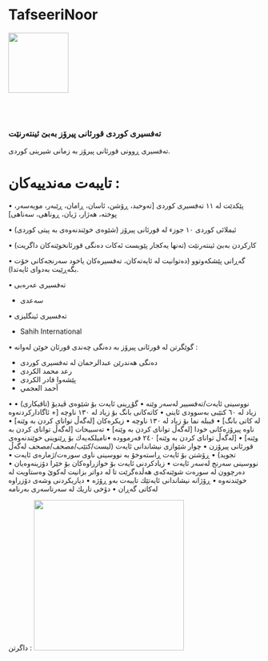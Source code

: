 # TafseeriNoor


<a href="https://play.google.com/store/apps/details?id=com.dev.hazhanjalal.tafseerinoor">
<img width="120" src="https://lh3.googleusercontent.com/IiXPDwM-w2y40d4s2dUsZUCSSGP-YNAPPAboL4IA0Wi3KGNtuqqaxgBK-kaO77_rmwY=s180-rw">
</a>

<br> <br> 

### تەفسیری كوردی قورئانی پیرۆز بەبێ ئینتەرنێت

تەفسیری ڕوونی قورئانی پیرۆز بە زمانی شیرینی كوردی.

# تایبەت مەندییەكان :

• پێكدێت لە ١١ تەفسیری كوردی [تەوحید، ڕۆشن، ئاسان، ڕامان، ڕێبەر، مویەسەر، پوختە، هەژار، ژیان، ڕوناهی، سەناهی]

• ئیملائی کوردی ١٠ جوزء لە قورئانی پیرۆز (شێوەی خوێندنەوەی بە پیتی کوردی)

• كاركردن بەبێ ئینتەرنێت (تەنها یەكجار پێویست ئەكات دەنگی قورئانخوێنەكان داگریت)

• گەڕانی پێشكەوتوو (دەتوانیت لە ئایەتەكان، تەفسیرەكان یاخود سەرنجەكانی خۆت بگەڕێیت بەدوای ئایەتدا).

• تەفسیری عەرەبی
+ سەعدی

• تەفسیری ئینگلیزی
+ Sahih International

• گوێگرتن لە قورئانی پیرۆز بە دەنگی چەندی قورئان خوێن
لەوانە : 

+ دەنگی هەندرێن عبدالرحمان لە تەفسیری كوردی
+ رعد محمد الكردی
+ پێشەوا قادر الكردى
+ أحمد العجمي

• نووسینی ئایەت/تەفسییر لەسەر وێنە
• گۆڕینی ئایەت بۆ شێوەی ڤیدیۆ (تاقیكاری)
• زیاد لە ٦٠ كتێبی بەسوودی ئاینی
• كاتەكانی بانگ بۆ زیاد لە ١٣٠ ناوچە [+ ئاگاداركردنەوە لە كاتی بانگ]
• قیبلە نما بۆ زیاد لە ١٣٠ ناوچە
• زیكرەكان [لەگەڵ توانای كردن بە وێنە]
• ناوە پیرۆزەكانی خودا [لەگەڵ توانای كردن بە وێنە]
• تەسبیحات [لەگەڵ توانای كردن بە وێنە]
• [لەگەڵ توانای كردن بە وێنە] ٢٤٠ فەرموودە
•نامیلكەیەك بۆ ڕێنوینی خوێندنەوەی قورئانی پیرۆزن
• چوار شێوازی نیشاندانی ئایەت (لیست/كتێب/مصحف/مصحف لەگەڵ تجوید)
• ڕۆشتن بۆ ئایەت ڕاستەوخۆ بە نووسینی ناوی سورەت/ژمارەی ئایەت
• نووسینی سەرنج لەسەر ئایەت
• زیادكردنی ئایەت بۆ خوازراوەكان بۆ خێرا دۆزینەوەیان
• دەرچوون لە سورەت شوێنەكەی هەڵدەگرێت تا لە دواتر بزانیت لەكوێ وەستاویت لە خوێندنەوە
• ڕۆژانە نیشاندانی ئایەتێك تایبەت بەو ڕۆژە
• دیاریكردنی وشەی دۆزراوە لەکاتی گەڕان
• دۆخی تاریك لە سەرتاسەری بەرنامە


داگرتن :
<a href="https://play.google.com/store/apps/details?id=com.dev.hazhanjalal.tafseerinoor">
<img width="300" src="https://storage.googleapis.com/media-2017.suncitymusicfestival.com/2017/06/c247fc43-7b50e0f4-google-play.jpg">
</a>
